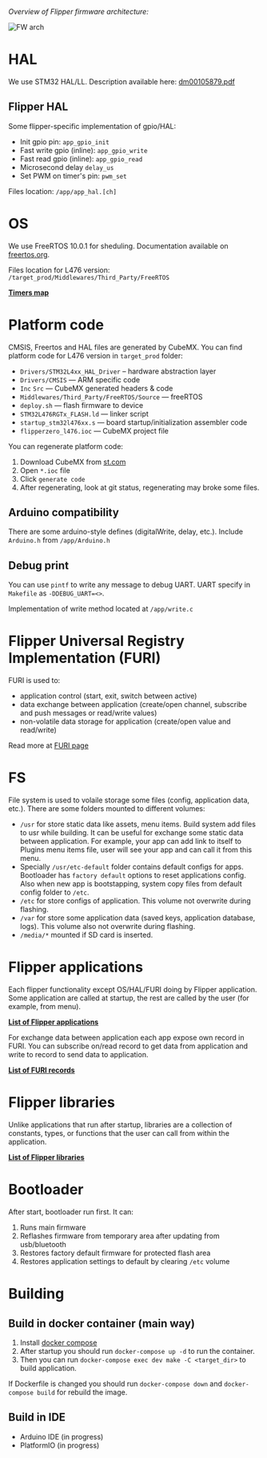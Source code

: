_Overview of Flipper firmware architecture:_

![FW arch](https://github.com/Flipper-Zero/wiki/raw/master/images/flipper_fw_arch.png)

# HAL

We use STM32 HAL/LL. Description available here: [dm00105879.pdf](https://github.com/Flipper-Zero/wiki/raw/master/dm00105879-description-of-stm32f4-hal-and-ll-drivers-stmicroelectronics.pdf)

## Flipper HAL

Some flipper-specific implementation of gpio/HAL:

* Init gpio pin: `app_gpio_init`
* Fast write gpio (inline): `app_gpio_write`
* Fast read gpio (inline): `app_gpio_read`
* Microsecond delay `delay_us`
* Set PWM on timer's pin: `pwm_set`

Files location: `/app/app_hal.[ch]`

# OS

We use FreeRTOS 10.0.1 for sheduling. Documentation available on [freertos.org](https://www.freertos.org/a00106.html).

Files location for L476 version: `/target_prod/Middlewares/Third_Party/FreeRTOS`

**[Timers map](Timers)**

# Platform code

CMSIS, Freertos and HAL files are generated by CubeMX.
You can find platform code for L476 version in `target_prod` folder:

* `Drivers/STM32L4xx_HAL_Driver` – hardware abstraction layer  
* `Drivers/CMSIS` — ARM specific code
* `Inc` `Src` — CubeMX generated headers & code
* `Middlewares/Third_Party/FreeRTOS/Source` — freeRTOS
* `deploy.sh` — flash firmware to device
* `STM32L476RGTx_FLASH.ld` — linker script
* `startup_stm32l476xx.s` — board startup/initialization assembler code
* `flipperzero_l476.ioc` — CubeMX project file

You can regenerate platform code:
1. Download CubeMX from [st.com](https://www.st.com/en/development-tools/stm32cubemx.html)
2. Open `*.ioc` file
3. Click `generate code`
4. After regenerating, look at git status, regenerating may broke some files.

## Arduino compatibility

There are some arduino-style defines (digitalWrite, delay, etc.). Include `Arduino.h` from `/app/Arduino.h`

## Debug print

You can use `pintf` to write any message to debug UART. UART specify in `Makefile` as `-DDEBUG_UART=<>`.

Implementation of write method located at `/app/write.c`

# Flipper Universal Registry Implementation (FURI)

FURI is used to:

* application control (start, exit, switch between active)
* data exchange between application (create/open channel, subscribe and push messages or read/write values)
* non-volatile data storage for application (create/open value and read/write)

Read more at [FURI page](FURI)

# FS

File system is used to volaile storage some files (config, application data, etc.). There are some folders mounted to different volumes:

* `/usr` for store static data like assets, menu items. Build system add files to usr while building. It can be useful for exchange some static data between application. For example, your app can add link to itself to Plugins menu items file, user will see your app and can call it from this menu.
* Specially `/usr/etc-default` folder contains default configs for apps. Bootloader has `factory default` options to reset applications config. Also when new app is bootstapping, system copy files from default config folder to `/etc`.
* `/etc` for store configs of application. This volume not overwrite during flashing.
* `/var` for store some application data (saved keys, application database, logs). This volume also not overwrite during flashing.
* `/media/*` mounted if SD card is inserted.

# Flipper applications

Each flipper functionality except OS/HAL/FURI doing by Flipper application. Some application are called at startup, the rest are called by the user (for example, from menu).

**[List of Flipper applications](Flipper-applications)**

For exchange data between application each app expose own record in FURI. You can subscribe on/read record to get data from application and write to record to send data to application.

**[List of FURI records](FURI-records-list)**

# Flipper libraries

Unlike applications that run after startup, libraries are a collection of constants, types, or functions that the user can call from within the application.

**[List of Flipper libraries](Flipper-libraries)**

# Bootloader

After start, bootloader run first. It can:

1. Runs main firmware
2. Reflashes firmware from temporary area after updating from usb/bluetooth
3. Restores factory default firmware for protected flash area
4. Restores application settings to default by clearing `/etc` volume

# Building

## Build in docker container (main way)

1. Install [docker compose](https://docs.docker.com/compose/install/)
2. After startup you should run `docker-compose up -d` to run the container.
3. Then you can run `docker-compose exec dev make -C <target_dir>` to build application.

If Dockerfile is changed you should run `docker-compose down` and `docker-compose build` for rebuild the image.

## Build in IDE

* Arduino IDE (in progress)
* PlatformIO (in progress)